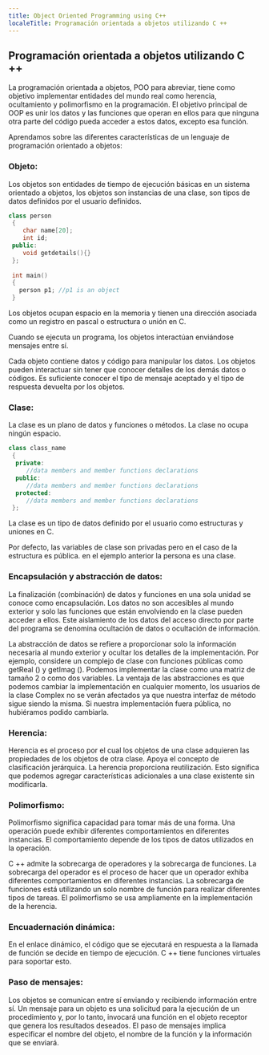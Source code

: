 ```yaml
---
title: Object Oriented Programming using C++
localeTitle: Programación orientada a objetos utilizando C ++
---
```

## Programación orientada a objetos utilizando C ++

La programación orientada a objetos, POO para abreviar, tiene como objetivo implementar entidades del mundo real como herencia, ocultamiento y polimorfismo en la programación. El objetivo principal de OOP es unir los datos y las funciones que operan en ellos para que ninguna otra parte del código pueda acceder a estos datos, excepto esa función.

Aprendamos sobre las diferentes características de un lenguaje de programación orientado a objetos:

### Objeto:

Los objetos son entidades de tiempo de ejecución básicas en un sistema orientado a objetos, los objetos son instancias de una clase, son tipos de datos definidos por el usuario definidos.

```cpp
class person 
 { 
    char name[20]; 
    int id; 
 public: 
    void getdetails(){} 
 }; 
 
 int main() 
 { 
   person p1; //p1 is an object 
 } 
```

Los objetos ocupan espacio en la memoria y tienen una dirección asociada como un registro en pascal o estructura o unión en C.

Cuando se ejecuta un programa, los objetos interactúan enviándose mensajes entre sí.

Cada objeto contiene datos y código para manipular los datos. Los objetos pueden interactuar sin tener que conocer detalles de los demás datos o códigos. Es suficiente conocer el tipo de mensaje aceptado y el tipo de respuesta devuelta por los objetos.

### Clase:

La clase es un plano de datos y funciones o métodos. La clase no ocupa ningún espacio.

```cpp
class class_name 
 { 
  private: 
     //data members and member functions declarations 
  public: 
     //data members and member functions declarations 
  protected: 
     //data members and member functions declarations 
 }; 
```

La clase es un tipo de datos definido por el usuario como estructuras y uniones en C.

Por defecto, las variables de clase son privadas pero en el caso de la estructura es pública. en el ejemplo anterior la persona es una clase.

### Encapsulación y abstracción de datos:

La finalización (combinación) de datos y funciones en una sola unidad se conoce como encapsulación. Los datos no son accesibles al mundo exterior y solo las funciones que están envolviendo en la clase pueden acceder a ellos. Este aislamiento de los datos del acceso directo por parte del programa se denomina ocultación de datos o ocultación de información.

La abstracción de datos se refiere a proporcionar solo la información necesaria al mundo exterior y ocultar los detalles de la implementación. Por ejemplo, considere un complejo de clase con funciones públicas como getReal () y getImag (). Podemos implementar la clase como una matriz de tamaño 2 o como dos variables. La ventaja de las abstracciones es que podemos cambiar la implementación en cualquier momento, los usuarios de la clase Complex no se verán afectados ya que nuestra interfaz de método sigue siendo la misma. Si nuestra implementación fuera pública, no hubiéramos podido cambiarla.

### Herencia:

Herencia es el proceso por el cual los objetos de una clase adquieren las propiedades de los objetos de otra clase. Apoya el concepto de clasificación jerárquica. La herencia proporciona reutilización. Esto significa que podemos agregar características adicionales a una clase existente sin modificarla.

### Polimorfismo:

Polimorfismo significa capacidad para tomar más de una forma. Una operación puede exhibir diferentes comportamientos en diferentes instancias. El comportamiento depende de los tipos de datos utilizados en la operación.

C ++ admite la sobrecarga de operadores y la sobrecarga de funciones. La sobrecarga del operador es el proceso de hacer que un operador exhiba diferentes comportamientos en diferentes instancias. La sobrecarga de funciones está utilizando un solo nombre de función para realizar diferentes tipos de tareas. El polimorfismo se usa ampliamente en la implementación de la herencia.

### Encuadernación dinámica:

En el enlace dinámico, el código que se ejecutará en respuesta a la llamada de función se decide en tiempo de ejecución. C ++ tiene funciones virtuales para soportar esto.

### Paso de mensajes:

Los objetos se comunican entre sí enviando y recibiendo información entre sí. Un mensaje para un objeto es una solicitud para la ejecución de un procedimiento y, por lo tanto, invocará una función en el objeto receptor que genera los resultados deseados. El paso de mensajes implica especificar el nombre del objeto, el nombre de la función y la información que se enviará.